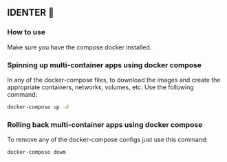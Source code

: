 ## IDENTER 🐳

### How to use

Make sure you have the compose docker installed.

### Spinning up multi-container apps using docker compose

In any of the docker-compose files, to download the images and create the appropriate containers, networks, volumes, etc. Use the following command:

```bash
docker-compose up -d
```

### Rolling back multi-container apps using docker compose

To remove any of the docker-compose configs just use this command:

```bash
docker-compose dowm
```
